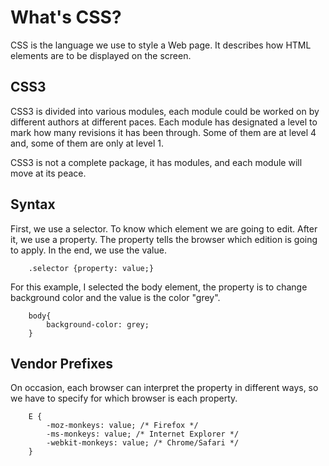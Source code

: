 # What's CSS?

CSS is the language we use to style a Web page. It describes how HTML elements are to be displayed on the screen.

## CSS3

CSS3 is divided into various modules, each module could be worked on by different authors at different paces. Each module has designated a level to mark how many revisions it has been through. Some of them are at level 4 and, some of them are only at level 1.

CSS3 is not a complete package, it has modules, and each module will move at its peace.

## Syntax

First, we use a selector. To know which element we are going to edit. After it, we use a property. The property tells the browser which edition is going to apply. In the end, we use the value.

```
	.selector {property: value;}
```

For this example, I selected the body element, the property is to change background color and the value is the color "grey".

```
	body{
		background-color: grey;
	}
```

## Vendor Prefixes

On occasion, each browser can interpret the property in different ways, so we have to specify for which browser is each property.

```
	E {
		-moz-monkeys: value; /* Firefox */
		-ms-monkeys: value; /* Internet Explorer */
		-webkit-monkeys: value; /* Chrome/Safari */
	}
```
